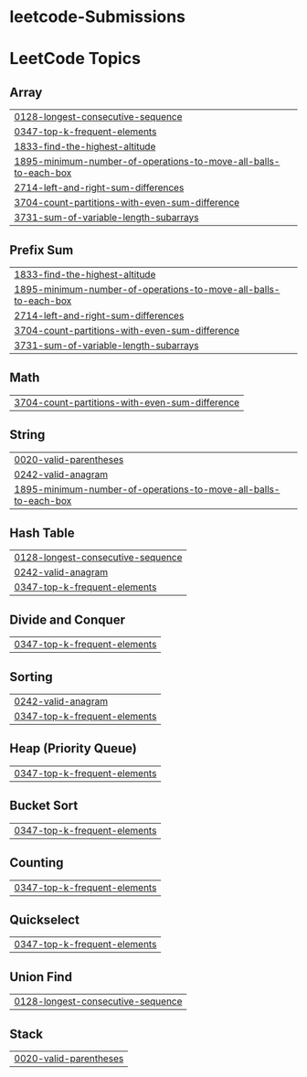 # leetcode-Submissions
<!---LeetCode Topics Start-->
# LeetCode Topics
## Array
|  |
| ------- |
| [0128-longest-consecutive-sequence](https://github.com/AbdElnasser77/leetcode-Submissions/tree/master/0128-longest-consecutive-sequence) |
| [0347-top-k-frequent-elements](https://github.com/AbdElnasser77/leetcode-Submissions/tree/master/0347-top-k-frequent-elements) |
| [1833-find-the-highest-altitude](https://github.com/AbdElnasser77/leetcode-Submissions/tree/master/1833-find-the-highest-altitude) |
| [1895-minimum-number-of-operations-to-move-all-balls-to-each-box](https://github.com/AbdElnasser77/leetcode-Submissions/tree/master/1895-minimum-number-of-operations-to-move-all-balls-to-each-box) |
| [2714-left-and-right-sum-differences](https://github.com/AbdElnasser77/leetcode-Submissions/tree/master/2714-left-and-right-sum-differences) |
| [3704-count-partitions-with-even-sum-difference](https://github.com/AbdElnasser77/leetcode-Submissions/tree/master/3704-count-partitions-with-even-sum-difference) |
| [3731-sum-of-variable-length-subarrays](https://github.com/AbdElnasser77/leetcode-Submissions/tree/master/3731-sum-of-variable-length-subarrays) |
## Prefix Sum
|  |
| ------- |
| [1833-find-the-highest-altitude](https://github.com/AbdElnasser77/leetcode-Submissions/tree/master/1833-find-the-highest-altitude) |
| [1895-minimum-number-of-operations-to-move-all-balls-to-each-box](https://github.com/AbdElnasser77/leetcode-Submissions/tree/master/1895-minimum-number-of-operations-to-move-all-balls-to-each-box) |
| [2714-left-and-right-sum-differences](https://github.com/AbdElnasser77/leetcode-Submissions/tree/master/2714-left-and-right-sum-differences) |
| [3704-count-partitions-with-even-sum-difference](https://github.com/AbdElnasser77/leetcode-Submissions/tree/master/3704-count-partitions-with-even-sum-difference) |
| [3731-sum-of-variable-length-subarrays](https://github.com/AbdElnasser77/leetcode-Submissions/tree/master/3731-sum-of-variable-length-subarrays) |
## Math
|  |
| ------- |
| [3704-count-partitions-with-even-sum-difference](https://github.com/AbdElnasser77/leetcode-Submissions/tree/master/3704-count-partitions-with-even-sum-difference) |
## String
|  |
| ------- |
| [0020-valid-parentheses](https://github.com/AbdElnasser77/leetcode-Submissions/tree/master/0020-valid-parentheses) |
| [0242-valid-anagram](https://github.com/AbdElnasser77/leetcode-Submissions/tree/master/0242-valid-anagram) |
| [1895-minimum-number-of-operations-to-move-all-balls-to-each-box](https://github.com/AbdElnasser77/leetcode-Submissions/tree/master/1895-minimum-number-of-operations-to-move-all-balls-to-each-box) |
## Hash Table
|  |
| ------- |
| [0128-longest-consecutive-sequence](https://github.com/AbdElnasser77/leetcode-Submissions/tree/master/0128-longest-consecutive-sequence) |
| [0242-valid-anagram](https://github.com/AbdElnasser77/leetcode-Submissions/tree/master/0242-valid-anagram) |
| [0347-top-k-frequent-elements](https://github.com/AbdElnasser77/leetcode-Submissions/tree/master/0347-top-k-frequent-elements) |
## Divide and Conquer
|  |
| ------- |
| [0347-top-k-frequent-elements](https://github.com/AbdElnasser77/leetcode-Submissions/tree/master/0347-top-k-frequent-elements) |
## Sorting
|  |
| ------- |
| [0242-valid-anagram](https://github.com/AbdElnasser77/leetcode-Submissions/tree/master/0242-valid-anagram) |
| [0347-top-k-frequent-elements](https://github.com/AbdElnasser77/leetcode-Submissions/tree/master/0347-top-k-frequent-elements) |
## Heap (Priority Queue)
|  |
| ------- |
| [0347-top-k-frequent-elements](https://github.com/AbdElnasser77/leetcode-Submissions/tree/master/0347-top-k-frequent-elements) |
## Bucket Sort
|  |
| ------- |
| [0347-top-k-frequent-elements](https://github.com/AbdElnasser77/leetcode-Submissions/tree/master/0347-top-k-frequent-elements) |
## Counting
|  |
| ------- |
| [0347-top-k-frequent-elements](https://github.com/AbdElnasser77/leetcode-Submissions/tree/master/0347-top-k-frequent-elements) |
## Quickselect
|  |
| ------- |
| [0347-top-k-frequent-elements](https://github.com/AbdElnasser77/leetcode-Submissions/tree/master/0347-top-k-frequent-elements) |
## Union Find
|  |
| ------- |
| [0128-longest-consecutive-sequence](https://github.com/AbdElnasser77/leetcode-Submissions/tree/master/0128-longest-consecutive-sequence) |
## Stack
|  |
| ------- |
| [0020-valid-parentheses](https://github.com/AbdElnasser77/leetcode-Submissions/tree/master/0020-valid-parentheses) |
<!---LeetCode Topics End-->